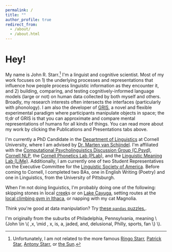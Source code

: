 ```yaml
---
permalink: /
title: ""
author_profile: true
redirect_from: 
  - /about/
  - /about.html
---
```



Hey!
======
My name is John R. Starr.[^1] I'm a linguist and cognitive scientist. Most of my work focuses on 1) the underlying processes and representations that influence how people process linguistic information as they encounter it, and 2) building, comparing, and testing cognitively-informed language models (large or not) on human data collected by both myself and others. Broadly, my research interests often intersects the interfaces (particularly with phonology). I am also the developer of [GRIS](https://github.com/johnstarr-ling/gris-toolkit), a novel and flexible experimental paradigm where participants manipulate objects in space; the tl;dr of GRIS is that you can approximate and compare mental representations of humans for all kinds of things. You can read more about my work by clicking the Publications and Presentations tabs above. 

I'm currently a PhD Candidate in the [Department of Linguistics](https://linguistics.cornell.edu/) at Cornell University, where I am advised by [Dr. Marten van Schijndel](https://vansky.github.io/). I'm affiliated with the [Computational Psycholinguistics Discussion Group (C.Psyd)](https://c-psyd.github.io/), [Cornell NLP](https://nlp.cornell.edu/), the [Cornell Phonetics Lab (PLab)](https://conf.ling.cornell.edu/), and the [Linguistic Meaning Lab (LiMe)](https://lime-lab-cornell.github.io/). Additionally, I am currently one of two Student Representatives on the Executive Committee for the [Linguistic Society of America](https://www.lsadc.org/). Before coming to Cornell, I completed two BAs, one in English Writing (Poetry) and one in Linguistics, from the University of Pittsburgh. 

When I'm not doing linguistics, I'm probably doing one of the following: skipping stones in local [creek](https://www.youtube.com/watch?v=wAGi71uHm4g)s or on [Lake Cayuga](https://musique-concrete.tumblr.com/post/141057528801/on-my-boat-on-lake-cayuga), setting routes at the [local climbing gym in Ithaca](https://www.cayugaclimbs.com/), or napping with my cat Magnolia.

Think you're good at data manipulation? Try [these `pandas` puzzles.](https://github.com/johnstarr-ling/pandas-puzzles).

I'm originally from the suburbs of Philadelphia, Pennsylvania, meaning \\(John \in  \\{ \,x\, \mid \, x\, is\, a\, jaded\, and\, delusional\, Philly\, sports\, fan \\} \\).

[^1]: Unfortunately, I am not related to the more famous [Ringo Starr](https://en.wikipedia.org/wiki/Ringo_Starr), [Patrick Star](https://en.wikipedia.org/wiki/Patrick_Star), [Antony Starr](https://en.wikipedia.org/wiki/Antony_Starr), or [the Sun](https://en.wikipedia.org/wiki/Sun).
